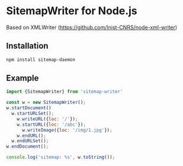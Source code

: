 # SitemapWriter for Node.js  
Based on XMLWriter (https://github.com/Inist-CNRS/node-xml-writer)


## Installation
```bash
npm install sitemap-daemon
```

## Example
```js
import {SitemapWriter} from 'sitemap-writer'

const w = new SitemapWriter();
w.startDocument()
  w.startURLSet();
    w.writeURL({loc: '/'});
    w.startURL({loc: '/abc'});
      w.writeImage({loc: '/img/1.jpg'});
    w.endURL();
  w.endURLSet();
w.endDocument();

console.log('sitemap: %s', w.toString());
```
